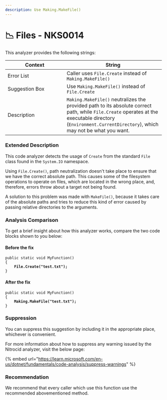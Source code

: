 ```yaml
---
description: Use Making.MakeFile()
---
```


# 📉 Files - NKS0014

This analyzer provides the following strings:

<table><thead><tr><th width="174">Context</th><th>String</th></tr></thead><tbody><tr><td>Error List</td><td>Caller uses <code>File.Create</code> instead of <code>Making.MakeFile()</code></td></tr><tr><td>Suggestion Box</td><td>Use <code>Making.MakeFile()</code> instead of <code>File.Create</code></td></tr><tr><td>Description</td><td><code>Making.MakeFile()</code> neutralizes the provided path to its absolute correct path, while <code>File.Create</code> operates at the executable directory (<code>Environment.CurrentDirectory</code>), which may not be what you want.</td></tr></tbody></table>

### Extended Description

This code analyzer detects the usage of `Create` from the standard `File` class found in the `System.IO` namespace.

Using `File.Create()`, path neutralization doesn't take place to ensure that we have the correct absolute path. This causes some of the filesystem operations to operate on files, which are located in the wrong place, and, therefore, errors throw about a target not being found.

A solution to this problem was made with `MakeFile()`, because it takes care of the absolute paths and tries to reduce this kind of error caused by passing relative directories to the arguments.

### Analysis Comparison

To get a brief insight about how this analyzer works, compare the two code blocks shown to you below:

#### Before the fix

<pre class="language-csharp" data-title="Somewhere in your mod code..." data-line-numbers><code class="lang-csharp">public static void MyFunction()
{
<strong>    File.Create("test.txt");
</strong>}
</code></pre>

#### After the fix

<pre class="language-csharp" data-title="Somewhere in your mod code..." data-line-numbers><code class="lang-csharp">public static void MyFunction()
{
<strong>    Making.MakeFile("test.txt");
</strong>}
</code></pre>

### Suppression

You can suppress this suggestion by including it in the appropriate place, whichever is convenient.

For more information about how to suppress any warning issued by the Nitrocid analyzer, visit the below page:

{% embed url="https://learn.microsoft.com/en-us/dotnet/fundamentals/code-analysis/suppress-warnings" %}

### Recommendation

We recommend that every caller which use this function use the recommended abovementioned method.
